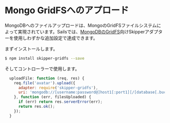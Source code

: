 # Mongo GridFSへのアプロード

MongoDBへのファイルアップロードは、MongoのGridFSファイルシステムによって実現されています。Sailsでは、[MongoDBのGridFS](https://github.com/willhuang85/skipper-gridfs)向けSkipperアダプターを使用しわずかな追加設定で達成できます。

まずインストールします。

```sh
$ npm install skipper-gridfs --save
```

そしてコントローラーで使用します。

```javascript
  uploadFile: function (req, res) {
    req.file('avatar').upload({
      adapter: require('skipper-gridfs'),
      uri: 'mongodb://[username:password@]host1[:port1][/[database[.bucket]]'
    }, function (err, filesUploaded) {
      if (err) return res.serverError(err);
      return res.ok();
    });
  }
```

<docmeta name="displayName" value="Uploading to GridFS">
<docmeta name="displayName_ja" value="GridFSへアップロードする">
